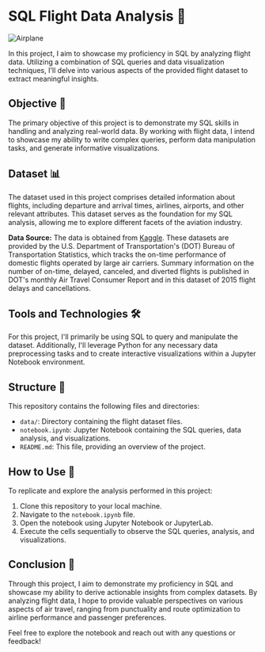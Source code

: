 # SQL Flight Data Analysis 🛫

![Airplane](https://img.icons8.com/cotton/2x/airplane.png)

In this project, I aim to showcase my proficiency in SQL by analyzing flight data. Utilizing a combination of SQL queries and data visualization techniques, I'll delve into various aspects of the provided flight dataset to extract meaningful insights.

## Objective 🎯
The primary objective of this project is to demonstrate my SQL skills in handling and analyzing real-world data. By working with flight data, I intend to showcase my ability to write complex queries, perform data manipulation tasks, and generate informative visualizations.

## Dataset 📊
The dataset used in this project comprises detailed information about flights, including departure and arrival times, airlines, airports, and other relevant attributes. This dataset serves as the foundation for my SQL analysis, allowing me to explore different facets of the aviation industry.

**Data Source:** The data is obtained from [Kaggle]({data_source_link}). These datasets are provided by the U.S. Department of Transportation's (DOT) Bureau of Transportation Statistics, which tracks the on-time performance of domestic flights operated by large air carriers. Summary information on the number of on-time, delayed, canceled, and diverted flights is published in DOT's monthly Air Travel Consumer Report and in this dataset of 2015 flight delays and cancellations.

## Tools and Technologies 🛠️
For this project, I'll primarily be using SQL to query and manipulate the dataset. Additionally, I'll leverage Python for any necessary data preprocessing tasks and to create interactive visualizations within a Jupyter Notebook environment.

## Structure 📁
This repository contains the following files and directories:
- `data/`: Directory containing the flight dataset files.
- `notebook.ipynb`: Jupyter Notebook containing the SQL queries, data analysis, and visualizations.
- `README.md`: This file, providing an overview of the project.

## How to Use 🚀
To replicate and explore the analysis performed in this project:
1. Clone this repository to your local machine.
2. Navigate to the `notebook.ipynb` file.
3. Open the notebook using Jupyter Notebook or JupyterLab.
4. Execute the cells sequentially to observe the SQL queries, analysis, and visualizations.

## Conclusion 📝
Through this project, I aim to demonstrate my proficiency in SQL and showcase my ability to derive actionable insights from complex datasets. By analyzing flight data, I hope to provide valuable perspectives on various aspects of air travel, ranging from punctuality and route optimization to airline performance and passenger preferences.

Feel free to explore the notebook and reach out with any questions or feedback!